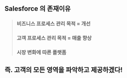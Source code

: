 ## Salesforce 의 존재이유
> ### 비즈니스 프로세스 관리 목적 = 개선
> ### 고객 프로세스 관리 목적 = 매출 향상
> ### 시장 변화에 따른 플랫폼

## 즉. 고객의 모든 영역을 파악하고 제공하겠다!

